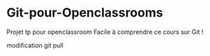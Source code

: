 # Git-pour-Openclassrooms
Projet tp pour openclassroom
Facile à comprendre ce cours sur Git !

modification git pull
